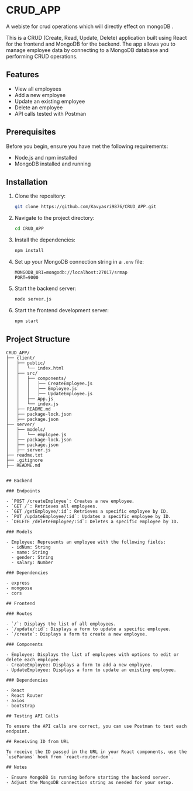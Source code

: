 # CRUD_APP
A webiste for crud operations which will directly effect on mongoDB . 

This is a CRUD (Create, Read, Update, Delete) application built using React for the frontend and MongoDB for the backend. The app allows you to manage employee data by connecting to a MongoDB database and performing CRUD operations.

## Features

- View all employees
- Add a new employee
- Update an existing employee
- Delete an employee
- API calls tested with Postman

## Prerequisites

Before you begin, ensure you have met the following requirements:

- Node.js and npm installed
- MongoDB installed and running

## Installation

1. Clone the repository:
    ```bash
    git clone https://github.com/Kavyasri9876/CRUD_APP.git
    ```
2. Navigate to the project directory:
    ```bash
    cd CRUD_APP
    ```
3. Install the dependencies:
    ```bash
    npm install
    ```

4. Set up your MongoDB connection string in a `.env` file:
    ```env
    MONGODB_URI=mongodb://localhost:27017/srmap
    PORT=9000
    ```

5. Start the backend server:
    ```bash
    node server.js
    ```

6. Start the frontend development server:
    ```bash
    npm start
    ```

## Project Structure

```plaintext
CRUD_APP/
├── client/
│   ├── public/
│   │   └── index.html
│   ├── src/
│   │   ├── components/
│   │   │   ├── CreateEmployee.js
│   │   │   ├── Employee.js
│   │   │   ├── UpdateEmployee.js
│   │   ├── App.js
│   │   └── index.js
│   ├── README.md
│   ├── package-lock.json
│   ├── package.json
├── server/
│   ├── models/
│   │   └── employee.js
│   ├── package-lock.json
│   ├── package.json
│   ├── server.js
├── readme.txt
├── .gitignore
├── README.md


## Backend

### Endpoints

- `POST /createEmployee`: Creates a new employee.
- `GET /`: Retrieves all employees.
- `GET /getEmployee/:id`: Retrieves a specific employee by ID.
- `PUT /updateEmployee/:id`: Updates a specific employee by ID.
- `DELETE /deleteEmployee/:id`: Deletes a specific employee by ID.

### Models

- Employee: Represents an employee with the following fields:
  - idNum: String
  - name: String
  - gender: String
  - salary: Number

### Dependencies

- express
- mongoose
- cors

## Frontend

### Routes

- `/`: Displays the list of all employees.
- `/update/:id`: Displays a form to update a specific employee.
- `/create`: Displays a form to create a new employee.

### Components

- Employee: Displays the list of employees with options to edit or delete each employee.
- CreateEmployee: Displays a form to add a new employee.
- UpdateEmployee: Displays a form to update an existing employee.

### Dependencies

- React
- React Router
- axios
- bootstrap

## Testing API Calls

To ensure the API calls are correct, you can use Postman to test each endpoint.

## Receiving ID from URL

To receive the ID passed in the URL in your React components, use the `useParams` hook from `react-router-dom`.

## Notes

- Ensure MongoDB is running before starting the backend server.
- Adjust the MongoDB connection string as needed for your setup.
